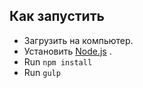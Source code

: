 ## Как запустить

- Загрузить на компьютер.
- Установить [Node.js](https://nodejs.org/en/) .
- Run `npm install`
- Run `gulp`

